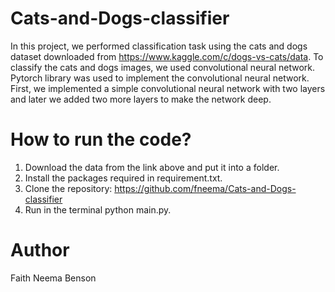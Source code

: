 # Cats-and-Dogs-classifier
In this project, we performed classification task using the cats and dogs dataset downloaded from https://www.kaggle.com/c/dogs-vs-cats/data. To classify the cats and dogs images, we used convolutional neural network. Pytorch library was used to implement the convolutional neural network. First, we implemented a simple convolutional neural network with two layers and later we added two more layers to make the network deep.


# How to run the code?
1. Download the data from the link above and put it into a folder.
2. Install the packages required in requirement.txt.
3. Clone the repository: https://github.com/fneema/Cats-and-Dogs-classifier
4. Run in the terminal python main.py.

# Author 
Faith Neema Benson
